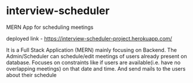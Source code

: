 # interview-scheduler
MERN App for scheduling meetings

deployed link - https://interview-scheduler-project.herokuapp.com/

It is a Full Stack Application (MERN) mainly focusing on Backend.
The Admin/Scheduler can schedule/edit meetings of users already present on database.
Focuses on constraints like if users are available(i.e. have no overlapping meetings) on that date and time.
And send mails to the users about their schedule
